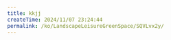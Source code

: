 ```yaml
---
title: kkjj
createTime: 2024/11/07 23:24:44
permalink: /ko/LandscapeLeisureGreenSpace/SQVLvx2y/
---
```

